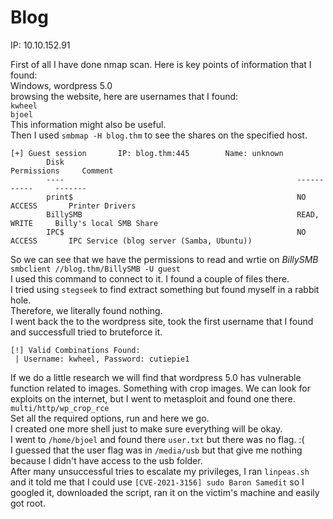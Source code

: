 # Blog

IP: 10.10.152.91<br>

First of all I have done nmap scan. Here is key points of information that I found:<br>
Windows, wordpress 5.0<br>
browsing the website, here are usernames that I found:<br>
`kwheel`<br>
`bjoel`<br>
This information might also be useful.<br>
Then I used `smbmap -H blog.thm` to see the shares on the specified host.<br>
```
[+] Guest session       IP: blog.thm:445        Name: unknown                                           
        Disk                                                    Permissions     Comment
        ----                                                    -----------     -------
        print$                                                  NO ACCESS       Printer Drivers
        BillySMB                                                READ, WRITE     Billy's local SMB Share
        IPC$                                                    NO ACCESS       IPC Service (blog server (Samba, Ubuntu))
```

So we can see that we have the permissions to read and wrtie on *BillySMB*<br>
`smbclient //blog.thm/BillySMB -U guest`<br>
I used this command to connect to it. I found a couple of files there.<br>
I tried using `stegseek` to find extract something but found myself in a rabbit hole.<br>
Therefore, we literally found nothing.<br>
I went back the to the wordpress site, took the first username that I found and successfull tried to bruteforce it.
```
[!] Valid Combinations Found:
 | Username: kwheel, Password: cutiepie1
```

If we do a little research we will find that wordpress 5.0 has vulnerable function related to images. Something with crop images. We can look for exploits on the internet, but I went to metasploit and found one there.<br>
`multi/http/wp_crop_rce`<br>
Set all the required options, run and here we go.<br>
I created one more shell just to make sure everything will be okay.<br>
I went to `/home/bjoel` and found there `user.txt` but there was no flag. :( <br>
I guessed that the user flag was in `/media/usb` but that give me nothing because I didn't have access to the usb folder.<br>
After many unsuccessful tries to escalate my privileges, I ran `linpeas.sh` and it told me that I could use `[CVE-2021-3156] sudo Baron Samedit` so I googled it, downloaded the script, ran it on the victim's machine and easily got root.